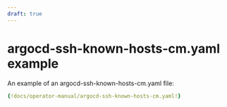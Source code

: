 ```yaml
---
draft: true
---
```


# argocd-ssh-known-hosts-cm.yaml example

An example of an argocd-ssh-known-hosts-cm.yaml file:

```yaml
{!docs/operator-manual/argocd-ssh-known-hosts-cm.yaml!}
```
